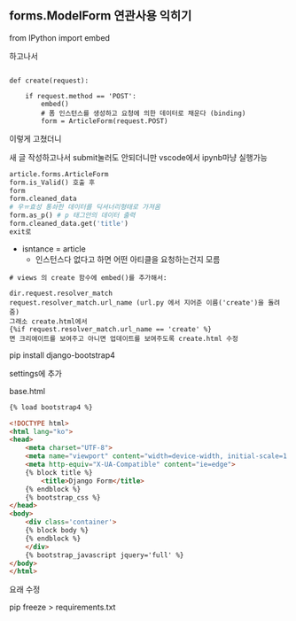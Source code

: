 ## forms.ModelForm 연관사용 익히기

from IPython import embed

하고나서

```

def create(request):
    
    if request.method == 'POST':
        embed()
        # 폼 인스턴스를 생성하고 요청에 의한 데이터로 채운다 (binding)
        form = ArticleForm(request.POST)
```

이렇게 고쳤더니

새 글 작성하고나서 submit눌러도 안되더니만 vscode에서 ipynb마냥 실행가능

```python
article.forms.ArticleForm
form.is_Valid() 호출 후
form
form.cleaned_data
# 우ㅠ효성 통솨한 데이터를 딕셔너리형태로 가져옴
form.as_p() # p 태그안의 데이터 출력
form.cleaned_data.get('title')
exit로 
```



- isntance = article
  - 인스턴스다 없다고 하면 어떤 아티클을 요청하는건지 모름

```
# views 의 create 함수에 embed()를 추가해서:

dir.request.resolver_match
request.resolver_match.url_name (url.py 에서 지어준 이름('create')을 돌려줌)
그래소 create.html에서
{%if request.resolver_match.url_name == 'create' %}
면 크리에이트를 보여주고 아니면 업데이트를 보여주도록 create.html 수정
```



pip install django-bootstrap4

settings에 추가

base.html

```html
{% load bootstrap4 %}

<!DOCTYPE html>
<html lang="ko">
<head>
    <meta charset="UTF-8">
    <meta name="viewport" content="width=device-width, initial-scale=1.0">
    <meta http-equiv="X-UA-Compatible" content="ie=edge">
    {% block title %}
        <title>Django Form</title> 
    {% endblock %}
    {% bootstrap_css %}
</head>
<body>
    <div class='container'>
    {% block body %}
    {% endblock %}
    </div>
    {% bootstrap_javascript jquery='full' %}
</body>
</html>
```

요래 수정

pip freeze > requirements.txt